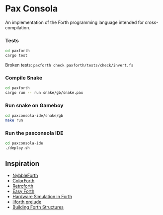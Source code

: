 # Pax Consola

An implementation of the Forth programming language intended for cross-compilation.

### Tests

```sh
cd paxforth
cargo test
```

Broken tests: `paxforth check paxforth/tests/check/invert.fs`

### Compile Snake

```sh
cd paxforth
cargo run -- run snake/gb/snake.pax
```

### Run snake on Gameboy

```sh
cd paxconsola-ide/snake/gb
make run
```

### Run the paxconsola IDE

```sh
cd paxconsola-ide
./deploy.sh
```

## Inspiration

* [NybbleForth](https://github.com/larsbrinkhoff/nybbleForth)
* [ColorForth](https://web.archive.org/web/20160310112802/http://colorforth.com/inst.htm)
* [Retroforth](https://stackoverflow.com/a/12548223)
* [Easy Forth](https://skilldrick.github.io/easyforth/)
* [Hardware Simulation in Forth](https://comp.lang.forth.narkive.com/6U6BPhcA/hardware-simulation-in-forth#post2)
* [liforth prelude](https://github.com/howerj/libforth/blob/b851c6a25150e7d2114804fc8712664c6d825214/forth.fth)
* [Building Forth Structures](http://www.figuk.plus.com/articles/jb/struct.htm)
